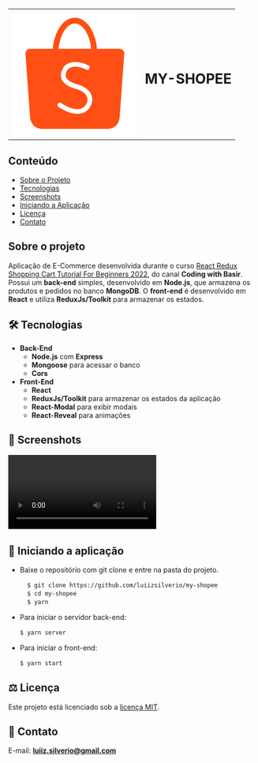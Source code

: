 <table>
  <tr>
    <td><img src="https://github.com/luiizsilverio/my-shopee/blob/main/public/logo.png" /></td>
    <td><h1>MY-SHOPEE</h1></td>
  </tr>
</table>

## Conteúdo
* [Sobre o Projeto](#sobre-o-projeto)
* [Tecnologias](#hammer_and_wrench-tecnologias)
* [Screenshots](#camera_flash-screenshots)
* [Iniciando a Aplicação](#car-Iniciando-a-aplicação)
* [Licença](#balance_scale-licença)
* [Contato](#email-contato)

## Sobre o projeto
Aplicação de E-Commerce desenvolvida durante o curso [React Redux Shopping Cart Tutorial For Beginners 2022](https://www.youtube.com/watch?v=nKyrXWH5XLM), do canal __Coding with Basir__.<br />
Possui um __back-end__ simples, desenvolvido em __Node.js__, que armazena os produtos e pedidos no banco __MongoDB__.
O __front-end__ é desenvolvido em __React__ e utiliza __ReduxJs/Toolkit__ para armazenar os estados.<br />


## :hammer_and_wrench: Tecnologias
* __Back-End__
  * __Node.js__ com __Express__
  * __Mongoose__ para acessar o banco
  * __Cors__
* __Front-End__
  * __React__
  * __ReduxJs/Toolkit__ para armazenar os estados da aplicação
  * __React-Modal__ para exibir modais
  * __React-Reveal__ para animações


## :camera_flash: Screenshots
![](https://github.com/luiizsilverio/my-shopee/blob/main/public/my-shopee.mp4)


## :car: Iniciando a aplicação
* Baixe o repositório com git clone e entre na pasta do projeto.
  ```bash
    $ git clone https://github.com/luiizsilverio/my-shopee
    $ cd my-shopee
    $ yarn
  ```
* Para iniciar o servidor back-end:
  ```bash
  $ yarn server
  ```
* Para iniciar o front-end:
  ```bash
  $ yarn start
  ```


## :balance_scale: Licença
Este projeto está licenciado sob a [licença MIT](LICENSE).

## :email: Contato

E-mail: [**luiiz.silverio@gmail.com**](mailto:luiiz.silverio@gmail.com)

